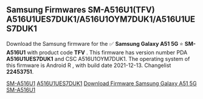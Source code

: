 <h2>Samsung Firmwares SM-A516U1(TFV) A516U1UES7DUK1/A516U1OYM7DUK1/A516U1UES7DUK1</h2>
Download the Samsung firmware for the ✅ <strong>Samsung Galaxy A51 5G </strong> ⭐ <strong>SM-A516U1</strong> with product code <strong>TFV</strong> . This firmware has version number PDA <strong>A516U1UES7DUK1</strong> and CSC A516U1OYM7DUK1. The operating system of this firmware is Android R , with build date 2021-12-13. Changelist <strong>22453751</strong>.


[SM-A516U1](https://samfirm.shop/samsung/model/SM-A516U1)
[A516U1UES7DUK1](https://samfirm.shop/samsung/pda/A516U1UES7DUK1)
[Download Firmware Samsung Galaxy A51 5G SM-A516U1](https://samfirm.shop/samsung/firmware/481858)
